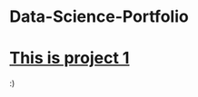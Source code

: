 # Data-Science-Portfolio
# [This is project 1](https://github.com/SamuelDS1/Data-Science-Portfolio) 
:)
